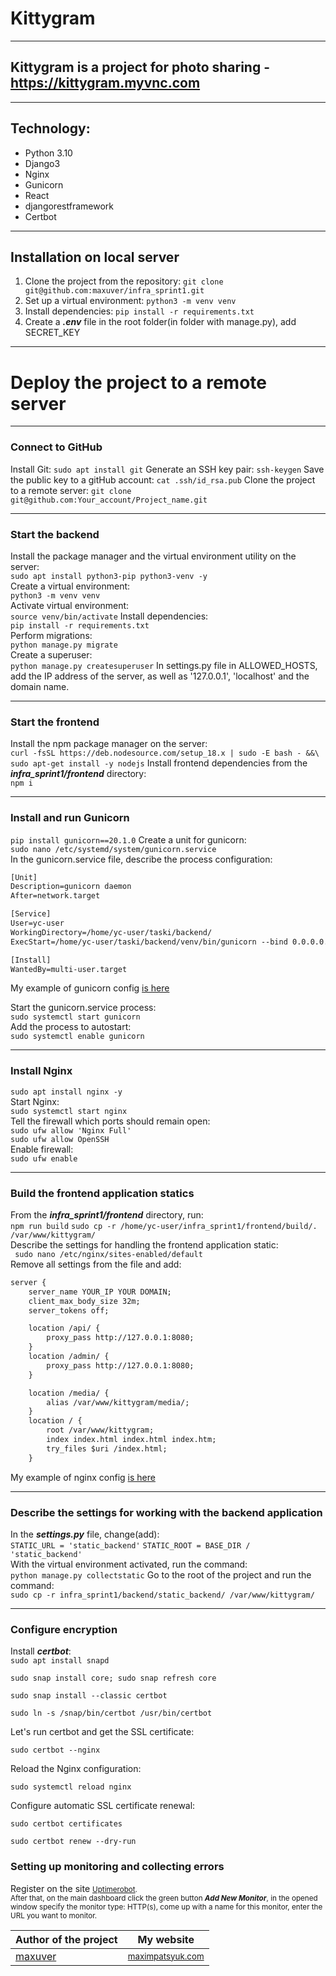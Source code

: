 # Kittygram
***
## Kittygram is a project for photo sharing - https://kittygram.myvnc.com
***
## Technology:
* Python 3.10
* Django3
* Nginx
* Gunicorn
* React
* djangorestframework
* Certbot
***
## Installation on local server
1. Clone the project from the repository:
```git clone git@github.com:maxuver/infra_sprint1.git```
2. Set up a virtual environment: ```python3 -m venv venv```
3. Install dependencies: ```pip install -r requirements.txt```
4. Create a ***.env*** file in the root folder(in folder with manage.py), add SECRET_KEY
***
# Deploy the project to a remote server
***
 ### Connect to GitHub
Install Git: ```sudo apt install git```
Generate an SSH key pair: ```ssh-keygen```
Save the public key to a gitHub account: ```cat .ssh/id_rsa.pub```
Clone the project to a remote server: ```git clone git@github.com:Your_account/Project_name.git```  
***
### Start the backend
Install the package manager and the virtual environment utility on the server:  
```sudo apt install python3-pip python3-venv -y```  
Create a virtual environment:  
```python3 -m venv venv ```  
Activate virtual environment:  
```source venv/bin/activate```
Install dependencies:  
```pip install -r requirements.txt```  
Perform migrations:   
```python manage.py migrate```  
Create a superuser:  
```python manage.py createsuperuser```
In settings.py file in ALLOWED_HOSTS, add the IP address of the server, as well as '127.0.0.1', 'localhost' and the domain name.  
***
### Start the frontend
Install the npm package manager on the server:  
```curl -fsSL https://deb.nodesource.com/setup_18.x | sudo -E bash - &&\```  
```sudo apt-get install -y nodejs```
Install frontend dependencies from the ***infra_sprint1/frontend*** directory:  
``npm i``  
***
### Install and run Gunicorn
```pip install gunicorn==20.1.0```
Create a unit for gunicorn:  
```sudo nano /etc/systemd/system/gunicorn.service ```  
In the gunicorn.service file, describe the process configuration:
```html
[Unit]
Description=gunicorn daemon 
After=network.target 

[Service]
User=yc-user 
WorkingDirectory=/home/yc-user/taski/backend/
ExecStart=/home/yc-user/taski/backend/venv/bin/gunicorn --bind 0.0.0.0.0:8000 backend.wsgi

[Install]
WantedBy=multi-user.target  
```
My example of gunicorn config [is here](https://github.com/maxuver/infra_sprint1/blob/main/infra/gunicorn_kittygram.service)

Start the gunicorn.service process:  
```sudo systemctl start gunicorn```  
Add the process to autostart:  
```sudo systemctl enable gunicorn```  
***
### Install Nginx
```sudo apt install nginx -y```  
Start Nginx:  
```sudo systemctl start nginx```  
Tell the firewall which ports should remain open:  
```sudo ufw allow 'Nginx Full'```  
```sudo ufw allow OpenSSH```  
Enable firewall:  
```sudo ufw enable```
***

### Build the frontend application statics
From the ***infra_sprint1/frontend*** directory, run:  
```npm run build```
```sudo cp -r /home/yc-user/infra_sprint1/frontend/build/. /var/www/kittygram/```  
Describe the settings for handling the frontend application static:   
``` sudo nano /etc/nginx/sites-enabled/default```  
Remove all settings from the file and add:  
```html
server {
    server_name YOUR_IP YOUR DOMAIN;
    client_max_body_size 32m;
    server_tokens off;

    location /api/ {
        proxy_pass http://127.0.0.1:8080;
    }
    location /admin/ {
        proxy_pass http://127.0.0.1:8080;
    }

    location /media/ {
        alias /var/www/kittygram/media/;
    }
    location / {
        root /var/www/kittygram;
        index index.html index.html index.htm;
        try_files $uri /index.html;
    }
```
My example of nginx config [is here](https://github.com/maxuver/infra_sprint1/blob/main/infra/default)

***
### Describe the settings for working with the backend application
In the ***settings.py*** file, change(add):  
```STATIC_URL = 'static_backend'```
```STATIC_ROOT = BASE_DIR / 'static_backend'```  
With the virtual environment activated, run the command:  
```python manage.py collectstatic```
Go to the root of the project and run the command:  
```sudo cp -r infra_sprint1/backend/static_backend/ /var/www/kittygram/```  
***
### Configure encryption
Install ***certbot***:  
```sudo apt install snapd```

```sudo snap install core; sudo snap refresh core```  

```sudo snap install --classic certbot```

```sudo ln -s /snap/bin/certbot /usr/bin/certbot```

Let's run certbot and get the SSL certificate:  

```sudo certbot --nginx```

Reload the Nginx configuration:

```sudo systemctl reload nginx```  

Configure automatic SSL certificate renewal:  

```sudo certbot certificates```  

```sudo certbot renew --dry-run```  

### Setting up monitoring and collecting errors

Register on the site <small>[Uptimerobot](https://uptimerobot.com/).  
After that, on the main dashboard click the green button ***Add New Monitor***, in the opened window specify the monitor type: HTTP(s), come up with a name for this monitor, enter the URL you want to monitor.  


Author of the project | My website
------------- | -------------
[maxuver](https://github.com/maxuver) | <small>[maximpatsyuk.com](https://maximpatsyuk.com)
